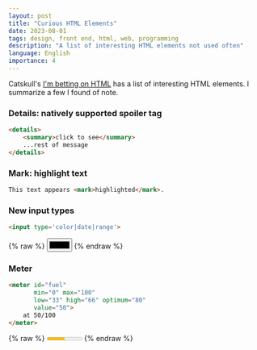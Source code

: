 ```yaml
---
layout: post
title: "Curious HTML Elements"
date: 2023-08-01
tags: design, front end, html, web, programming
description: "A list of interesting HTML elements not used often"
language: English
importance: 4
---
```


Catskull's [I'm betting on HTML](https://catskull.net/html.html) has a list of interesting HTML elements. I summarize a few I found of note.

### Details: natively supported spoiler tag

```html
<details>
	<summary>click to see</summary> 
	...rest of message
</details>
```
### Mark: highlight text

```html
This text appears <mark>highlighted</mark>.
```
### New input types

```html
<input type='color|date|range'>
```

{% raw %}
<input type='color'>
{% endraw %}

### Meter

```html
<meter id="fuel"
       min="0" max="100"
       low="33" high="66" optimum="80"
       value="50">
    at 50/100
</meter>
```
{% raw %}
<meter id="fuel"
       min="0" max="100"
       low="33" high="66" optimum="80"
       value="50">
    at 50/100
</meter>
{% endraw %}



